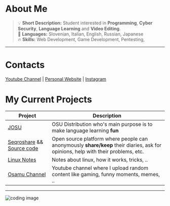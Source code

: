 # About Me

> :bulb: **Short Description:** Student interested in <b>Programming</b>, <b>Cyber Security</b>, <b>Language Learning</b> and <b>Video Editing</b>.\
> :crossed_flags: **Languages:** Slovenian, Italian, English, Russian, Japanese\
> :fire: **Skills:** Web Development, Game Development, Pentesting,
***

# Contacts 

<a href="https://www.youtube.com/channel/UCICp0q6JpR_9yeICzj9mBkA">Youtube Channel</a> |
<a href="http://kevintheadminman.epizy.com">Personal Website</a> |
<a href="https://www.instagram.com/kevinj____/">Instagram</a>

# My Current Projects 

| Project      | Description |
| ----------- | ----------- |
| <a href="https://github.com/osamu-kj/JOSU">JOSU</a>      | OSU Distribution who's main purpose is to make language learning <b>fun</b> |
| <a href="https://seqroshare-project.web.app/">Seqroshare</a> && <a href="https://github.com/osamu-kj/seqroshare">Source code</a>   | Open source platform where people can anonymously <b>share/keep</b> their diaries, ask for opinions, help with their problems, etc. |
| <a href="https://github.com/osamu-kj/Linux-Notes">Linux Notes</a> | Notes about linux, how it works, tricks, .. |
| <a href="https://www.youtube.com/channel/UCICp0q6JpR_9yeICzj9mBkA">Osamu Channel</a> | Youtube channel where I upload random content like gaming, funny moments, memes, .. |

***

<img src="https://www.bgosoftware.com/blog/wp-content/uploads/2016/03/insidepost_coding.jpg" alt="coding image"/>
